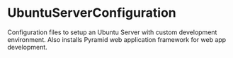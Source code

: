 UbuntuServerConfiguration
=========================

Configuration files to setup an Ubuntu Server with custom development environment. Also installs Pyramid web application framework for web app development.
